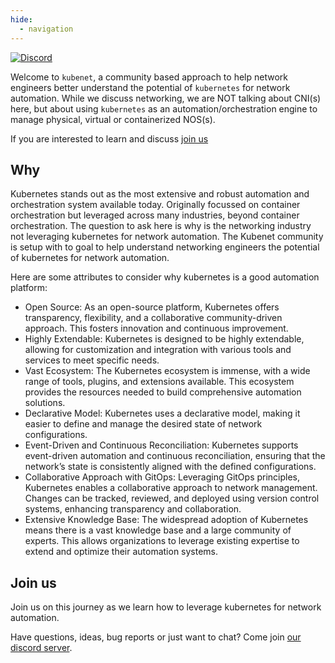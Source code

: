 ```yaml
---
hide:
  - navigation
---
```

<p align=center><object type="image/svg+xml" data=https://cdn.jsdelivr.net/gh/kubenet-dev/docs@main/docs/images/kubenet_logo_final.svg width="200p" height="200p" background="white"></object></p>

[![Discord](https://img.shields.io/discord/860500297297821756?style=flat-square&label=discord&logo=discord&color=00c9ff&labelColor=bec8d2)](https://discord.gg/fH35bmcTU9)

Welcome to `kubenet`, a community based approach to help network engineers better understand the potential of `kubernetes` for network automation. While we discuss networking, we are NOT talking about CNI(s) here, but about using `kubernetes` as an automation/orchestration engine to manage physical, virtual or containerized NOS(s).

If you are interested to learn and discuss [join us](https://discord.gg/fH35bmcTU9)

## Why

Kubernetes stands out as the most extensive and robust automation and orchestration system available today. Originally focussed on container orchestration but leveraged across many industries, beyond container orchestration. The question to ask here is why is the networking industry not leveraging kubernetes for network automation. The Kubenet community is setup with to goal to help understand networking engineers the potential of kubernetes for network automation.

Here are some attributes to consider why kubernetes is a good automation platform:

- Open Source: As an open-source platform, Kubernetes offers transparency, flexibility, and a collaborative community-driven approach. This fosters innovation and continuous improvement.
- Highly Extendable: Kubernetes is designed to be highly extendable, allowing for customization and integration with various tools and services to meet specific needs.
- Vast Ecosystem: The Kubernetes ecosystem is immense, with a wide range of tools, plugins, and extensions available. This ecosystem provides the resources needed to build comprehensive automation solutions.
- Declarative Model: Kubernetes uses a declarative model, making it easier to define and manage the desired state of network configurations.
- Event-Driven and Continuous Reconciliation: Kubernetes supports event-driven automation and continuous reconciliation, ensuring that the network’s state is consistently aligned with the defined configurations.
- Collaborative Approach with GitOps: Leveraging GitOps principles, Kubernetes enables a collaborative approach to network management. Changes can be tracked, reviewed, and deployed using version control systems, enhancing transparency and collaboration.
- Extensive Knowledge Base: The widespread adoption of Kubernetes means there is a vast knowledge base and a large community of experts. This allows organizations to leverage existing expertise to extend and optimize their automation systems.


## Join us

Join us on this journey as we learn how to leverage kubernetes for network automation.

Have questions, ideas, bug reports or just want to chat? Come join [our discord server](https://discord.gg/fH35bmcTU9).

<script type="text/javascript" src="https://viewer.diagrams.net/js/viewer-static.min.js" async></script>

[KRM]: https://github.com/kubernetes/design-proposals-archive/blob/main/architecture/resource-management.md
[GITOPS]: https://opengitops.dev
[YAML]: https://en.wikipedia.org/wiki/YAML
[srlinux]: https://learn.srlinux.dev